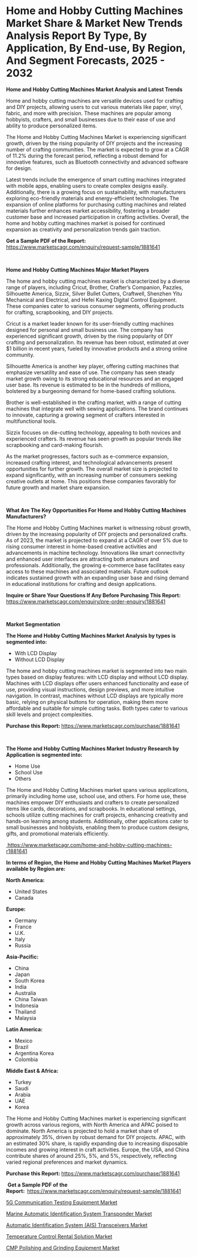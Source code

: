 <p><h1>Home and Hobby Cutting Machines Market Share & Market New Trends Analysis Report By Type, By Application, By End-use, By Region, And Segment Forecasts, 2025 - 2032</h1></p><p><strong>Home and Hobby Cutting Machines Market Analysis and Latest Trends</strong></p>
<p><p>Home and hobby cutting machines are versatile devices used for crafting and DIY projects, allowing users to cut various materials like paper, vinyl, fabric, and more with precision. These machines are popular among hobbyists, crafters, and small businesses due to their ease of use and ability to produce personalized items.</p><p>The Home and Hobby Cutting Machines Market is experiencing significant growth, driven by the rising popularity of DIY projects and the increasing number of crafting communities. The market is expected to grow at a CAGR of 11.2% during the forecast period, reflecting a robust demand for innovative features, such as Bluetooth connectivity and advanced software for design.</p><p>Latest trends include the emergence of smart cutting machines integrated with mobile apps, enabling users to create complex designs easily. Additionally, there is a growing focus on sustainability, with manufacturers exploring eco-friendly materials and energy-efficient technologies. The expansion of online platforms for purchasing cutting machines and related materials further enhances market accessibility, fostering a broader customer base and increased participation in crafting activities. Overall, the home and hobby cutting machines market is poised for continued expansion as creativity and personalization trends gain traction.</p></p>
<p><strong>Get a Sample PDF of the Report:&nbsp;</strong> <a href="https://www.marketscagr.com/enquiry/request-sample/1881641?utm_campaign=2138&utm_medium=2&utm_source=Github&utm_content=ia&utm_term=01032025&utm_id=home-and-hobby-cutting-machines">https://www.marketscagr.com/enquiry/request-sample/1881641</a></p>
<p>&nbsp;</p>
<p><strong>Home and Hobby Cutting Machines Major Market Players</strong></p>
<p><p>The home and hobby cutting machines market is characterized by a diverse range of players, including Cricut, Brother, Crafter’s Companion, Pazzles, Silhouette America, Sizzix, Silver Bullet Cutters, Craftwell, Shenzhen Yitu Mechanical and Electrical, and Hefei Kaxing Digital Control Equipment. These companies cater to various consumer segments, offering products for crafting, scrapbooking, and DIY projects.</p><p>Cricut is a market leader known for its user-friendly cutting machines designed for personal and small business use. The company has experienced significant growth, driven by the rising popularity of DIY crafting and personalization. Its revenue has been robust, estimated at over $1 billion in recent years, fueled by innovative products and a strong online community.</p><p>Silhouette America is another key player, offering cutting machines that emphasize versatility and ease of use. The company has seen steady market growth owing to its strong educational resources and an engaged user base. Its revenue is estimated to be in the hundreds of millions, bolstered by a burgeoning demand for home-based crafting solutions.</p><p>Brother is well-established in the crafting market, with a range of cutting machines that integrate well with sewing applications. The brand continues to innovate, capturing a growing segment of crafters interested in multifunctional tools.</p><p>Sizzix focuses on die-cutting technology, appealing to both novices and experienced crafters. Its revenue has seen growth as popular trends like scrapbooking and card-making flourish.</p><p>As the market progresses, factors such as e-commerce expansion, increased crafting interest, and technological advancements present opportunities for further growth. The overall market size is projected to expand significantly, with an increasing number of consumers seeking creative outlets at home. This positions these companies favorably for future growth and market share expansion.</p></p>
<p>&nbsp;</p>
<p><strong>What Are The Key Opportunities For Home and Hobby Cutting Machines Manufacturers?</strong></p>
<p><p>The Home and Hobby Cutting Machines market is witnessing robust growth, driven by the increasing popularity of DIY projects and personalized crafts. As of 2023, the market is projected to expand at a CAGR of over 5% due to rising consumer interest in home-based creative activities and advancements in machine technology. Innovations like smart connectivity and enhanced user interfaces are attracting both amateurs and professionals. Additionally, the growing e-commerce base facilitates easy access to these machines and associated materials. Future outlook indicates sustained growth with an expanding user base and rising demand in educational institutions for crafting and design applications.</p></p>
<p><strong>Inquire or Share Your Questions If Any Before Purchasing This Report:</strong> <a href="https://www.marketscagr.com/enquiry/pre-order-enquiry/1881641?utm_campaign=2138&utm_medium=2&utm_source=Github&utm_content=ia&utm_term=01032025&utm_id=home-and-hobby-cutting-machines">https://www.marketscagr.com/enquiry/pre-order-enquiry/1881641</a></p>
<p>&nbsp;</p>
<p><strong>Market Segmentation</strong></p>
<p><strong>The Home and Hobby Cutting Machines Market Analysis by types is segmented into:</strong></p>
<p><ul><li>With LCD Display</li><li>Without LCD Display</li></ul></p>
<p><p>The home and hobby cutting machines market is segmented into two main types based on display features: with LCD display and without LCD display. Machines with LCD displays offer users enhanced functionality and ease of use, providing visual instructions, design previews, and more intuitive navigation. In contrast, machines without LCD displays are typically more basic, relying on physical buttons for operation, making them more affordable and suitable for simple cutting tasks. Both types cater to various skill levels and project complexities.</p></p>
<p><strong>Purchase this Report:&nbsp;</strong><a href="https://www.marketscagr.com/purchase/1881641?utm_campaign=2138&utm_medium=2&utm_source=Github&utm_content=ia&utm_term=01032025&utm_id=home-and-hobby-cutting-machines">https://www.marketscagr.com/purchase/1881641</a></p>
<p>&nbsp;</p>
<p><strong>The Home and Hobby Cutting Machines Market Industry Research by Application is segmented into:</strong></p>
<p><ul><li>Home Use</li><li>School Use</li><li>Others</li></ul></p>
<p><p>The Home and Hobby Cutting Machines market spans various applications, primarily including home use, school use, and others. For home use, these machines empower DIY enthusiasts and crafters to create personalized items like cards, decorations, and scrapbooks. In educational settings, schools utilize cutting machines for craft projects, enhancing creativity and hands-on learning among students. Additionally, other applications cater to small businesses and hobbyists, enabling them to produce custom designs, gifts, and promotional materials efficiently.</p></p>
<p><a href="https://www.marketscagr.com/home-and-hobby-cutting-machines-r1881641?utm_campaign=2138&utm_medium=2&utm_source=Github&utm_content=ia&utm_term=01032025&utm_id=home-and-hobby-cutting-machines">&nbsp;https://www.marketscagr.com/home-and-hobby-cutting-machines-r1881641</a></p>
<p><strong>In terms of Region, the Home and Hobby Cutting Machines Market Players available by Region are:</strong></p>
<p>
    <p> <strong> North America: </strong>
        <ul>
            <li>United States</li>
            <li>Canada</li>
        </ul>
        </p> 
    <p> <strong> Europe: </strong>
        <ul>
            <li>Germany</li>
            <li>France</li>
            <li>U.K.</li>
            <li>Italy</li>
            <li>Russia</li>
        </ul>
        </p> 
    <p> <strong> Asia-Pacific: </strong>
        <ul>
            <li>China</li>
            <li>Japan</li>
            <li>South Korea</li>
            <li>India</li>
            <li>Australia</li>
            <li>China Taiwan</li>
            <li>Indonesia</li>
            <li>Thailand</li>
            <li>Malaysia</li>
        </ul>
        </p> 
    <p> <strong> Latin America: </strong>
        <ul>
            <li>Mexico</li>
            <li>Brazil</li>
            <li>Argentina Korea</li>
            <li>Colombia</li>
        </ul>
        </p> 
    <p> <strong> Middle East & Africa: </strong>
        <ul>
            <li>Turkey</li>
            <li>Saudi</li>
            <li>Arabia</li>
            <li>UAE</li>
            <li>Korea</li>
        </ul>
    </p>
    </p>
<p><p>The Home and Hobby Cutting Machines market is experiencing significant growth across various regions, with North America and APAC poised to dominate. North America is projected to hold a market share of approximately 35%, driven by robust demand for DIY projects. APAC, with an estimated 30% share, is rapidly expanding due to increasing disposable incomes and growing interest in craft activities. Europe, the USA, and China contribute shares of around 25%, 5%, and 5%, respectively, reflecting varied regional preferences and market dynamics.</p></p>
<p><strong>Purchase this Report: </strong><a href="https://www.marketscagr.com/purchase/1881641?utm_campaign=2138&utm_medium=2&utm_source=Github&utm_content=ia&utm_term=01032025&utm_id=home-and-hobby-cutting-machines">https://www.marketscagr.com/purchase/1881641</a></p>
<p>&nbsp;<strong>Get a Sample PDF of the Report:&nbsp;&nbsp;</strong><a href="https://www.marketscagr.com/enquiry/request-sample/1881641?utm_campaign=2138&utm_medium=2&utm_source=Github&utm_content=ia&utm_term=01032025&utm_id=home-and-hobby-cutting-machines">https://www.marketscagr.com/enquiry/request-sample/1881641</a></p>
<p><strong></strong></p>
<p><p><a href="https://github.com/kaddahblejc/Market-Research-Report-List-1/blob/main/5g-communication-testing-equipment-market.md?utm_campaign=2138&utm_medium=2&utm_source=Github&utm_content=ia&utm_term=01032025&utm_id=home-and-hobby-cutting-machines">5G Communication Testing Equipment Market</a></p><p><a href="https://github.com/abidomamen/Market-Research-Report-List-1/blob/main/marine-automatic-identification-system-transponder-market.md?utm_campaign=2138&utm_medium=2&utm_source=Github&utm_content=ia&utm_term=01032025&utm_id=home-and-hobby-cutting-machines">Marine Automatic Identification System Transponder Market</a></p><p><a href="https://github.com/leijavaagexo/Market-Research-Report-List-1/blob/main/automatic-identification-system-ais-transceivers-market.md?utm_campaign=2138&utm_medium=2&utm_source=Github&utm_content=ia&utm_term=01032025&utm_id=home-and-hobby-cutting-machines">Automatic Identification System (AIS) Transceivers Market</a></p><p><a href="https://github.com/tanckfelli84/Market-Research-Report-List-1/blob/main/temperature-control-rental-solution-market.md?utm_campaign=2138&utm_medium=2&utm_source=Github&utm_content=ia&utm_term=01032025&utm_id=home-and-hobby-cutting-machines">Temperature Control Rental Solution Market</a></p><p><a href="https://github.com/wakerizaak8g/Market-Research-Report-List-1/blob/main/cmp-polishing-and-grinding-equipment-market.md?utm_campaign=2138&utm_medium=2&utm_source=Github&utm_content=ia&utm_term=01032025&utm_id=home-and-hobby-cutting-machines">CMP Polishing and Grinding Equipment Market</a></p></p>